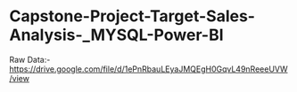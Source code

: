 # Capstone-Project-Target-Sales-Analysis-_MYSQL-Power-BI

Raw Data:- https://drive.google.com/file/d/1ePnRbauLEyaJMQEgH0GqvL49nReeeUVW/view
